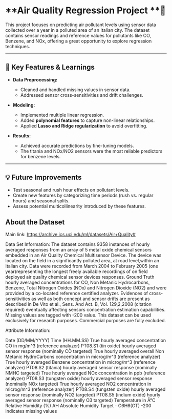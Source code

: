 # **Air Quality Regression Project **🌿

This project focuses on predicting air pollutant levels using sensor data collected over a year in a polluted area of an Italian city. The dataset contains sensor readings and reference values for pollutants like CO, Benzene, and NOx, offering a great opportunity to explore regression techniques.  

---

## 🚀 Key Features & Learnings
- **Data Preprocessing:**  
  - Cleaned and handled missing values in sensor data.  
  - Addressed sensor cross-sensitivities and drift challenges.  

- **Modeling:**  
  - Implemented multiple linear regression.  
  - Added **polynomial features** to capture non-linear relationships.  
  - Applied **Lasso and Ridge regularization** to avoid overfitting.  

- **Results:**  
  - Achieved accurate predictions by fine-tuning models.  
  - The titania and NOx/NO2 sensors were the most reliable predictors for benzene levels.  

---

## 💡 Future Improvements
- Test seasonal and rush hour effects on pollutant levels.  
- Create new features by categorizing time periods (rush vs. regular hours) and seasonal splits.  
- Assess potential multicollinearity introduced by these features.  

## **About the Dataset**

Main link: https://archive.ics.uci.edu/ml/datasets/Air+Quality#

Data Set Information: The dataset contains 9358 instances of hourly averaged responses from an array of 5 metal oxide chemical sensors embedded in an Air Quality Chemical Multisensor Device. The device was located on the field in a significantly polluted area, at road level,within an Italian city. Data were recorded from March 2004 to February 2005 (one year)representing the longest freely available recordings of on field deployed air quality chemical sensor devices responses. Ground Truth hourly averaged concentrations for CO, Non Metanic Hydrocarbons, Benzene, Total Nitrogen Oxides (NOx) and Nitrogen Dioxide (NO2) and were provided by a co-located reference certified analyzer. Evidences of cross-sensitivities as well as both concept and sensor drifts are present as described in De Vito et al., Sens. And Act. B, Vol. 129,2,2008 (citation required) eventually affecting sensors concentration estimation capabilities. Missing values are tagged with -200 value. This dataset can be used exclusively for research purposes. Commercial purposes are fully excluded.

Attribute Information:

Date (DD/MM/YYYY)
Time (HH.MM.SS)
True hourly averaged concentration CO in mg/m^3 (reference analyzer)
PT08.S1 (tin oxide) hourly averaged sensor response (nominally CO targeted)
True hourly averaged overall Non Metanic HydroCarbons concentration in microg/m^3 (reference analyzer)
True hourly averaged Benzene concentration in microg/m^3 (reference analyzer)
PT08.S2 (titania) hourly averaged sensor response (nominally NMHC targeted)
True hourly averaged NOx concentration in ppb (reference analyzer)
PT08.S3 (tungsten oxide) hourly averaged sensor response (nominally NOx targeted)
True hourly averaged NO2 concentration in microg/m^3 (reference analyzer)
PT08.S4 (tungsten oxide) hourly averaged sensor response (nominally NO2 targeted)
PT08.S5 (indium oxide) hourly averaged sensor response (nominally O3 targeted)
Temperature in Â°C
Relative Humidity (%)
AH Absolute Humidity
Target - C6H6(GT) -200 indicates missing values
